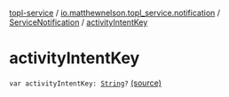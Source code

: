 [topl-service](../../index.md) / [io.matthewnelson.topl_service.notification](../index.md) / [ServiceNotification](index.md) / [activityIntentKey](./activity-intent-key.md)

# activityIntentKey

`var activityIntentKey: `[`String`](https://kotlinlang.org/api/latest/jvm/stdlib/kotlin/-string/index.html)`?` [(source)](https://github.com/05nelsonm/TorOnionProxyLibrary-Android/blob/master/topl-service/src/main/java/io/matthewnelson/topl_service/notification/ServiceNotification.kt#L107)